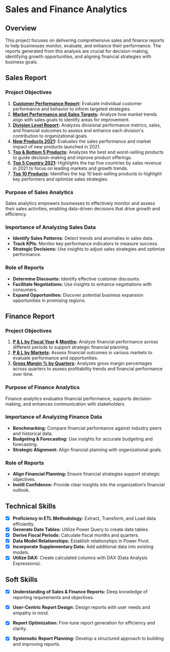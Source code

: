 # Sales and Finance Analytics

## Overview

This project focuses on delivering comprehensive sales and finance reports to help businesses monitor, evaluate, and enhance their performance. The reports generated from this analysis are crucial for decision-making, identifying growth opportunities, and aligning financial strategies with business goals.

## Sales Report

### Project Objectives

1. **[Customer Performance Report](https://github.com/ashiquess/Excel-Sales-Finance-Analytics/blob/main/Customer%20Performance%20Report.pdf):** Evaluate individual customer performance and behavior to inform targeted strategies.
2. **[Market Performance and Sales Targets](https://github.com/ashiquess/Excel-Sales-Finance-Analytics/blob/main/Market%20Performance%20vs%20Target.pdf):** Analyze how market trends align with sales goals to identify areas for improvement.
3. **[Division Level Report](https://github.com/ashiquess/Excel-Sales-Finance-Analytics/blob/main/Division%20Level%20Report.pdf):** Analyzes divisional performance metrics, sales, and financial outcomes to assess and enhance each division's contribution to organizational goals.
4. **[New Products 2021](https://github.com/ashiquess/Excel-Sales-Finance-Analytics/blob/main/New%20Products%202021.pdf):** Evaluates the sales performance and market impact of new products launched in 2021.
5. **[Top & Bottom 5 Products](https://github.com/ashiquess/Excel-Sales-Finance-Analytics/blob/main/Top%20%26%20Bottom%205%20Products.pdf):** Analyzes the best and worst-selling products to guide decision-making and improve product offerings.
6. **[Top 5 Country 2021](https://github.com/ashiquess/Excel-Sales-Finance-Analytics/blob/main/Top%205%20Country%202021.pdf):** Highlights the top five countries by sales revenue in 2021 to focus on leading markets and growth trends.
7. **[Top 10 Products](https://github.com/ashiquess/Excel-Sales-Finance-Analytics/blob/main/Top%2010%20Products.pdf):** Identifies the top 10 best-selling products to highlight key performers and optimize sales strategies.

### Purpose of Sales Analytics

Sales analytics empowers businesses to effectively monitor and assess their sales activities, enabling data-driven decisions that drive growth and efficiency.

### Importance of Analyzing Sales Data

- **Identify Sales Patterns:** Detect trends and anomalies in sales data.
- **Track KPIs:** Monitor key performance indicators to measure success.
- **Strategic Decisions:** Use insights to adjust sales strategies and optimize performance.

### Role of Reports

- **Determine Discounts:** Identify effective customer discounts.
- **Facilitate Negotiations:** Use insights to enhance negotiations with consumers.
- **Expand Opportunities:** Discover potential business expansion opportunities in promising regions.

## Finance Report

### Project Objectives

1. **[P & L by Fiscal Year](https://github.com/ashiquess/Excel-Sales-Finance-Analytics/blob/main/P%20%26%20L%20Year.pdf) & [Months](https://github.com/ashiquess/Excel-Sales-Finance-Analytics/blob/main/P%20%26%20L%20Months.pdf):** Analyze financial performance across different periods to support strategic financial planning.
2. **[P & L by Markets](https://github.com/ashiquess/Excel-Sales-Finance-Analytics/blob/main/P%20%26%20L%20for%20Markets.pdf):** Assess financial outcomes in various markets to evaluate performance and opportunities.
3. **[Gross Margin % by Quarters](https://github.com/ashiquess/Excel-Sales-Finance-Analytics/blob/main/GM%20%25%20by%20Quarters%20(sub_zone).pdf):** Analyzes gross margin percentages across quarters to assess profitability trends and financial performance over time.

### Purpose of Finance Analytics

Finance analytics evaluates financial performance, supports decision-making, and enhances communication with stakeholders.

### Importance of Analyzing Finance Data

- **Benchmarking:** Compare financial performance against industry peers and historical data.
- **Budgeting & Forecasting:** Use insights for accurate budgeting and forecasting.
- **Strategic Alignment:** Align financial planning with organizational goals.

### Role of Reports

- **Align Financial Planning:** Ensure financial strategies support strategic objectives.
- **Instill Confidence:** Provide clear insights into the organization’s financial outlook.

## Technical Skills

- [x] **Proficiency in ETL Methodology:** Extract, Transform, and Load data efficiently.
- [x] **Generate Date Tables:** Utilize Power Query to create date tables.
- [x] **Derive Fiscal Periods:** Calculate fiscal months and quarters.
- [x] **Data Model Relationships:** Establish relationships in Power Pivot.
- [x] **Incorporate Supplementary Data:** Add additional data into existing models.
- [x] **Utilize DAX:** Create calculated columns with DAX (Data Analysis Expressions).

## Soft Skills

- [x] **Understanding of Sales & Finance Reports:** Deep knowledge of reporting requirements and objectives.
- [x] **User-Centric Report Design:** Design reports with user needs and empathy in mind.
- [x] **Report Optimization:** Fine-tune report generation for efficiency and clarity.
- [x] **Systematic Report Planning:** Develop a structured approach to building and improving reports.

